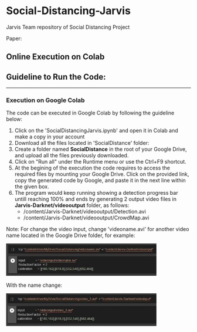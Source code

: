 # Social-Distancing-Jarvis
Jarvis Team repository of Social Distancing Project 

Paper:

## Online Execution on Colab

## Guideline to Run the Code:
____________________________________
### Execution on Google Colab

The code can be executed in Google Colab by following the guideline below:
1. Click on the 'SocialDistancingJarvis.ipynb' and open it in Colab and make a copy in your account
2. Download all the files located in 'SocialDistance' folder:
3. Create a folder named **SocialDistance** in the root of your Google Drive, and upload all the files previously downloaded.
4. Click on "Run all" under the Runtime menu or use the Ctrl+F9 shortcut.
5. At the begining of the execution the code requires to access the required files by mounting your Google Drive. Click on the provided link, copy the generated code by Google, and paste it in the next line within the given box.
6. The program would keep running showing a detection progress bar untill reaching 100% and ends by generating 2 output video files in **Jarvis-Darknet/videooutput** folder, as follows:
    * /content/Jarvis-Darknet/videooutput/Detection.avi
    * /content/Jarvis-Darknet/videooutput/CrowdMap.avi

Note: For change the video input, change 'videoname.avi' for another video name located in the Google Drive folder, for example:

<img src = "video.jpg" width=410>

With the name change:

<img src = "video1.jpg" width=410>
